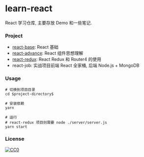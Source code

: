 # learn-react

React 学习仓库, 主要存放 Demo 和一些笔记.

### Project

- [react-base](./react-base): React 基础
- [react-advance](./react-advance): React 组件思想理解
- [react-redux](./react-redux): React Redux 和 Router4 的使用
- react-job: 实战项目前端 React 全家桶, 后端 Node.js + MongoDB
### Usage

```
# 切换到项目目录
cd $project-directory$

# 安装依赖
yarn

# 运行
# react-redux 项目则需要 node ./server/server.js
yarn start
```

### License

[![CC0](https://i.creativecommons.org/p/zero/1.0/88x31.png)](https://creativecommons.org/publicdomain/zero/1.0/)
